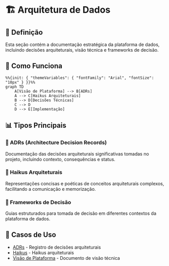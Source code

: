 # 🏗️ Arquitetura de Dados

## 📝 Definição

Esta seção contém a documentação estratégica da plataforma de dados, incluindo decisões arquiteturais, visão técnica e frameworks de decisão.

## 🔄 Como Funciona

```mermaid
%%{init: { "themeVariables": { "fontFamily": "Arial", "fontSize": "10px" } }}%%
graph TD
    A[Visão de Plataforma] --> B[ADRs]
    A --> C[Haikus Arquiteturais]
    B --> D[Decisões Técnicas]
    C --> D
    D --> E[Implementação]
```

## 📊 Tipos Principais

### 📑 ADRs (Architecture Decision Records)
Documentação das decisões arquiteturais significativas tomadas no projeto, incluindo contexto, consequências e status.

### 📜 Haikus Arquiteturais
Representações concisas e poéticas de conceitos arquiteturais complexos, facilitando a comunicação e memorização.

### 🎯 Frameworks de Decisão
Guias estruturados para tomada de decisão em diferentes contextos da plataforma de dados.

## 🔗 Casos de Uso

- [ADRs](./adr/README.md) - Registro de decisões arquiteturais
- [Haikus](./architecture-haikus/README.md) - Haikus arquiteturais
- [Visão de Plataforma](./platform-vision.md) - Documento de visão técnica 